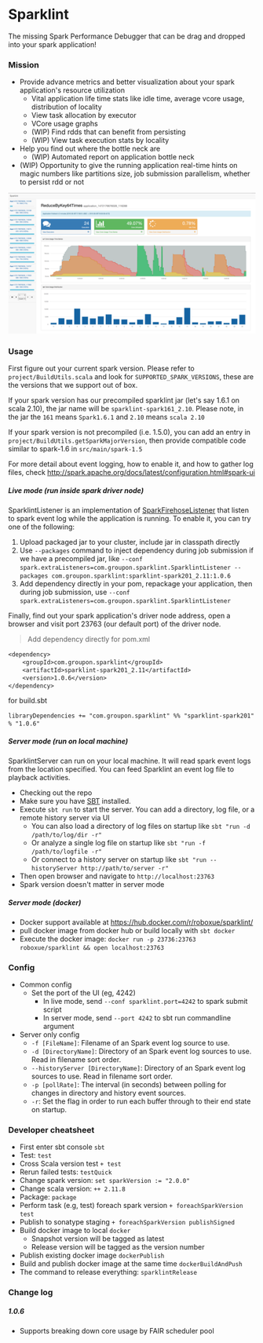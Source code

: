 Sparklint
========

The missing Spark Performance Debugger that can be drag and dropped into your spark application!

### Mission
- Provide advance metrics and better visualization about your spark application's resource utilization
  - Vital application life time stats like idle time, average vcore usage, distribution of locality
  - View task allocation by executor
  - VCore usage graphs
  - (WIP) Find rdds that can benefit from persisting
  - (WIP) View task execution stats by locality
- Help you find out where the bottle neck are
  - (WIP) Automated report on application bottle neck
- (WIP) Opportunity to give the running application real-time hints on magic numbers like partitions size, job submission parallelism, whether to persist rdd or not

![ScreenShot](screen_shot.png)

### Usage

First figure out your current spark version. Please refer to `project/BuildUtils.scala` and look for `SUPPORTED_SPARK_VERSIONS`, these are the versions that we support out of box.

If your spark version has our precompiled sparklint jar (let's say 1.6.1 on scala 2.10), the jar name will be `sparklint-spark161_2.10`.
Please note, in the jar the `161` means `Spark1.6.1` and `2.10` means `scala 2.10`

If your spark version is not precompiled (i.e. 1.5.0), you can add an entry in `project/BuildUtils.getSparkMajorVersion`, then provide compatible code similar to spark-1.6 in `src/main/spark-1.5`

For more detail about event logging, how to enable it, and how to gather log files, check http://spark.apache.org/docs/latest/configuration.html#spark-ui

##### Live mode (run inside spark driver node)

SparklintListener is an implementation of [SparkFirehoseListener](https://spark.apache.org/docs/1.5.2/api/java/org/apache/spark/SparkFirehoseListener.html)
that listen to spark event log while the application is running. To enable it, you can try one of the following:

1. Upload packaged jar to your cluster, include jar in classpath directly
2. Use `--packages` command to inject dependency during job submission if we have a precompiled jar, like `--conf spark.extraListeners=com.groupon.sparklint.SparklintListener --packages com.groupon.sparklint:sparklint-spark201_2.11:1.0.6`
3. Add dependency directly in your pom, repackage your application, then during job submission, use `--conf spark.extraListeners=com.groupon.sparklint.SparklintListener`

Finally, find out your spark application's driver node address, open a browser and visit port 23763 (our default port) of the driver node.

> Add dependency directly for pom.xml
  ```
  <dependency>
      <groupId>com.groupon.sparklint</groupId>
      <artifactId>sparklint-spark201_2.11</artifactId>
      <version>1.0.6</version>
  </dependency>
  ```
  for build.sbt
  ```
  libraryDependencies += "com.groupon.sparklint" %% "sparklint-spark201" % "1.0.6"
  ```

##### Server mode (run on local machine)

SparklintServer can run on your local machine. It will read spark event logs from the location specified.
You can feed Sparklint an event log file to playback activities.

- Checking out the repo
- Make sure you have [SBT](http://www.scala-sbt.org/) installed.
- Execute `sbt run` to start the server. You can add a directory, log file, or a remote history server via UI
    - You can also load a directory of log files on startup like `sbt "run -d /path/to/log/dir -r"`
    - Or analyze a single log file on startup like `sbt "run -f /path/to/logfile -r"`
    - Or connect to a history server on startup like `sbt "run --historyServer http://path/to/server -r"`
- Then open browser and navigate to `http://localhost:23763`
- Spark version doesn't matter in server mode

##### Server mode (docker)
- Docker support available at https://hub.docker.com/r/roboxue/sparklint/
- pull docker image from docker hub or build locally with `sbt docker`
- Execute the docker image: `docker run -p 23736:23763 roboxue/sparklint && open localhost:23763`


### Config
* Common config
    * Set the port of the UI (eg, 4242)
        - In live mode, send `--conf sparklint.port=4242` to spark submit script
        - In server mode, send `--port 4242` to sbt run commandline argument
* Server only config
    - `-f [FileName]`: Filename of an Spark event log source to use.
    - `-d [DirectoryName]`: Directory of an Spark event log sources to use. Read in filename sort order.
    - `--historyServer [DirectoryName]`: Directory of an Spark event log sources to use. Read in filename sort order.
    - `-p [pollRate]`: The interval (in seconds) between polling for changes in directory and history event sources.
    - `-r`: Set the flag in order to run each buffer through to their end state on startup.

### Developer cheatsheet

* First enter sbt console `sbt`
* Test: `test`
* Cross Scala version test `+ test`
* Rerun failed tests: `testQuick`
* Change spark version: `set sparkVersion := "2.0.0"`
* Change scala version: `++ 2.11.8`
* Package: `package`
* Perform task (e.g, test) foreach spark version `+ foreachSparkVersion test`
* Publish to sonatype staging `+ foreachSparkVersion publishSigned`
* Build docker image to local `docker`
    - Snapshot version will be tagged as latest
    - Release version will be tagged as the version number
* Publish existing docker image `dockerPublish`
* Build and publish docker image at the same time `dockerBuildAndPush`
* The command to release everything: `sparklintRelease`

### Change log

##### 1.0.6
- Supports breaking down core usage by FAIR scheduler pool
